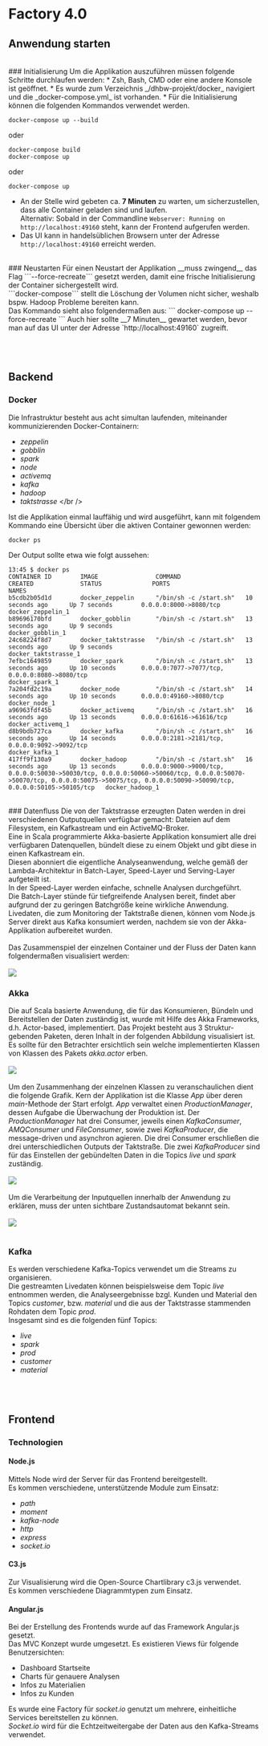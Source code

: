 # __Factory 4.0__

## Anwendung starten
<br />
### Initialisierung
Um die Applikation auszuführen müssen folgende Schritte durchlaufen werden:
* Zsh, Bash, CMD oder eine andere Konsole ist geöffnet.
* Es wurde zum Verzeichnis _/dhbw-projekt/docker_ navigiert und die _docker-compose.yml_ ist vorhanden.
* Für die Initialisierung können die folgenden Kommandos verwendet werden.

```
docker-compose up --build
```
oder
```
docker-compose build
docker-compose up
```
oder
```
docker-compose up
```

* An der Stelle wird gebeten ca. __7 Minuten__ zu warten, um sicherzustellen, dass alle Container geladen sind und laufen. <br />
Alternativ: Sobald in der Commandline `Webserver: Running on http://localhost:49160` steht, kann der Frontend aufgerufen werden.
* Das UI kann in handelsüblichen Browsern unter der Adresse `http://localhost:49160` erreicht werden. 
 

<br />
### Neustarten
Für einen Neustart der Applikation __muss zwingend__ das Flag ```--force-recreate``` gesetzt werden, damit eine frische Initialisierung der Container sichergestellt wird. <br />
```docker-compose``` stellt die Löschung der Volumen nicht sicher, weshalb bspw. Hadoop Probleme bereiten kann. <br />
Das Kommando sieht also folgendermaßen aus: 
```
docker-compose up --force-recreate
```
Auch hier sollte __7 Minuten__ gewartet werden, bevor man auf das UI unter der Adresse `http://localhost:49160` zugreift.

<br /><br />
## Backend
### Docker
Die Infrastruktur besteht aus acht simultan laufenden, miteinander kommunizierenden Docker-Containern:
* _zeppelin_
* _gobblin_
* _spark_
* _node_
* _activemq_
* _kafka_
* _hadoop_
* _taktstrasse_ </br />

Ist die Applikation einmal lauffähig und wird ausgeführt, kann mit folgendem Kommando eine Übersicht über die aktiven Container gewonnen werden: <br />
```
docker ps
```
Der Output sollte etwa wie folgt aussehen: 
```
13:45 $ docker ps
CONTAINER ID        IMAGE                COMMAND                  CREATED             STATUS              PORTS                                                                                                                                                                                NAMES
b5cdb2b05d1d        docker_zeppelin      "/bin/sh -c /start.sh"   10 seconds ago      Up 7 seconds        0.0.0.0:8000->8080/tcp                                                                                                                                                               docker_zeppelin_1
b89696170bfd        docker_gobblin       "/bin/sh -c /start.sh"   13 seconds ago      Up 9 seconds                                                                                                                                                                                             docker_gobblin_1
24c68224f8d7        docker_taktstrasse   "/bin/sh -c /start.sh"   13 seconds ago      Up 9 seconds                                                                                                                                                                                             docker_taktstrasse_1
7efbc1649859        docker_spark         "/bin/sh -c /start.sh"   13 seconds ago      Up 10 seconds       0.0.0.0:7077->7077/tcp, 0.0.0.0:8080->8080/tcp                                                                                                                                       docker_spark_1
7a204fd2c19a        docker_node          "/bin/sh -c /start.sh"   14 seconds ago      Up 10 seconds       0.0.0.0:49160->8080/tcp                                                                                                                                                              docker_node_1
a96963fdf45b        docker_activemq      "/bin/sh -c /start.sh"   16 seconds ago      Up 13 seconds       0.0.0.0:61616->61616/tcp                                                                                                                                                             docker_activemq_1
d8b9bdb727ca        docker_kafka         "/bin/sh -c /start.sh"   16 seconds ago      Up 14 seconds       0.0.0.0:2181->2181/tcp, 0.0.0.0:9092->9092/tcp                                                                                                                                       docker_kafka_1
417ff9f130a9        docker_hadoop        "/bin/sh -c /start.sh"   16 seconds ago      Up 13 seconds       0.0.0.0:9000->9000/tcp, 0.0.0.0:50030->50030/tcp, 0.0.0.0:50060->50060/tcp, 0.0.0.0:50070->50070/tcp, 0.0.0.0:50075->50075/tcp, 0.0.0.0:50090->50090/tcp, 0.0.0.0:50105->50105/tcp   docker_hadoop_1
```
<br />
### Datenfluss
Die von der Taktstrasse erzeugten Daten werden in drei verschiedenen Outputquellen verfügbar gemacht: Dateien auf dem Filesystem, ein Kafkastream und ein ActiveMQ-Broker. <br /> 
Eine in Scala programmierte Akka-basierte Applikation konsumiert alle drei verfügbaren Datenquellen, bündelt diese zu einem Objekt und gibt diese in einen Kafkastream ein. <br />
Diesen abonniert die eigentliche Analyseanwendung, welche gemäß der Lambda-Architektur in Batch-Layer, Speed-Layer und Serving-Layer aufgeteilt ist. <br />
In der Speed-Layer werden einfache, schnelle Analysen durchgeführt.<br />
Die Batch-Layer stünde für tiefgreifende Analysen bereit, findet aber aufgrund der zu geringen Batchgröße keine wirkliche Anwendung. <br />
Livedaten, die zum Monitoring der Taktstraße dienen, können vom Node.js Server direkt aus Kafka konsumiert werden, nachdem sie von der Akka-Applikation aufbereitet wurden. <br /><br />
Das Zusammenspiel der einzelnen Container und der Fluss der Daten kann folgendermaßen visualisiert werden: <br /><br />
<img src="./doc/Infrastruktur.png" />
<br />

### Akka
Die auf Scala basierte Anwendung, die für das Konsumieren, Bündeln und Bereitstellen der Daten zuständig ist, wurde mit Hilfe des Akka Frameworks, d.h. Actor-based, implementiert. 
Das Projekt besteht aus 3 Struktur-gebenden Paketen, deren Inhalt in der folgenden Abbildung visualisiert ist.  
Es sollte für den Betrachter ersichtlich sein welche implementierten Klassen von Klassen des Pakets _akka.actor_ erben. 
<br /><br />
<img src="./doc/projecthierarchy.png" /> 
<br /><br />
Um den Zusammenhang der einzelnen Klassen zu veranschaulichen dient die folgende Grafik. 
Kern der Applikation ist die Klasse _App_ über deren _main_-Methode der Start erfolgt.
_App_ verwaltet einen _ProductionManager_, dessen Aufgabe die Überwachung der Produktion ist.
Der _ProductionManager_ hat drei Consumer, jeweils einen _KafkaConsumer_, _AMQConsumer_ und _FileConsumer_, sowie zwei _KafkaProducer_, die message-driven und asynchron agieren.
Die drei Consumer erschließen die drei unterschiedlichen Outputs der Taktstraße. 
Die zwei _KafkaProducer_ sind für das Einstellen der gebündelten Daten in die Topics _live_ und _spark_ zuständig.
<br /><br />
<img src="./doc/UMLDiagramm.png" />
<br /><br />
Um die Verarbeitung der Inputquellen innerhalb der Anwendung zu erklären, muss der unten sichtbare Zustandsautomat bekannt sein. 
<br /><br />
<img src="./doc/FSM.png" />
<br /><br />

### Kafka
Es werden verschiedene Kafka-Topics verwendet um die Streams zu organisieren. <br />
Die gestreamten Livedaten können beispielsweise dem Topic _live_ entnommen werden, die Analyseergebnisse bzgl. Kunden und Material den Topics _customer_, bzw. _material_ und die aus der Taktstrasse stammenden Rohdaten dem Topic _prod_. <br />
Insgesamt sind es die folgenden fünf Topics:
* _live_
* _spark_
* _prod_
* _customer_
* _material_ <br />

<br /><br />
## Frontend
### Technologien 
#### Node.js
Mittels Node wird der Server für das Frontend bereitgestellt. <br />
Es kommen verschiedene, unterstützende Module zum Einsatz:
* _path_ 
* _moment_
* _kafka-node_
* _http_ 
* _express_ 
* _socket.io_

#### C3.js
Zur Visualisierung wird die Open-Source Chartlibrary c3.js verwendet. <br />
Es kommen verschiedene Diagrammtypen zum Einsatz. <br />
#### Angular.js
Bei der Erstellung des Frontends wurde auf das Framework Angular.js gesetzt. <br />
Das MVC Konzept wurde umgesetzt. Es existieren Views für folgende Benutzersichten: <br />
* Dashboard Startseite
* Charts für genauere Analysen
* Infos zu Materialien
* Infos zu Kunden

Es wurde eine Factory für _socket.io_ genutzt um mehrere, einheitliche Services bereitstellen zu können. <br />
_Socket.io_ wird für die Echtzeitweitergabe der Daten aus den Kafka-Streams verwendet. <br />




